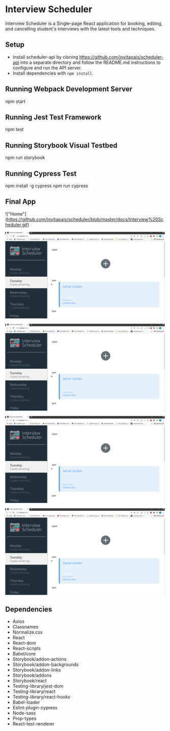 # Interview Scheduler

Interview Scheduler is a Single-page React application for booking, editing, and cancelling student's interviews with the latest tools and techniques.

## Setup

* Install scheduler-api by cloning https://github.com/jovitapais/scheduler-api into a separate directory and follow the README.md instructions to configure and run the API server.
* Install dependencies with `npm install`.

## Running Webpack Development Server

npm start

## Running Jest Test Framework

npm test

## Running Storybook Visual Testbed

npm run storybook

## Running Cypress Test

npm install -g cypress
npm run cypress

## Final App

!["Home"] (https://github.com/jovitapais/scheduler/blob/master/docs/Interview%20Scheduler.gif)

!["Student Name input"](https://github.com/jovitapais/scheduler/blob/master/docs/Interview%20Scheduler.gif)

!["Deleting Confirmation"](https://github.com/jovitapais/scheduler/blob/master/docs/Interview%20Scheduler.gif)

!["Deleting Confirmation GIF"](https://github.com/jovitapais/scheduler/blob/master/docs/Interview%20Scheduler.gif)

!["Error_Delete GIF"](https://github.com/jovitapais/scheduler/blob/master/docs/Interview%20Scheduler.gif)

## Dependencies

* Axios
* Classnames
* Normalize.css
* React
* React-dom
* React-scripts
* Babel/core
* Storybook/addon-actions
* Storybook/addon-backgrounds
* Storybook/addon-links
* Storybook/addons
* Storybook/react
* Testing-library/jest-dom
* Testing-library/react
* Testing-library/react-hooks
* Babel-loader
* Eslint-plugin-cypress
* Node-sass
* Prop-types
* React-test-renderer